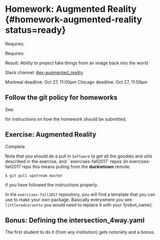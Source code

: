 # Homework: Augmented Reality {#homework-augmented-reality status=ready}

<div class='requirements' markdown='1'>

Requires: [](#introduction_to_ros)

Requires: [](#camera-calib)

Result: Ability to project fake things from an image back into the world


</div>

Slack channel: [#ex-augmented_reality](https://duckietown.slack.com/messages/C7MGCRSMS)

Montreal deadline: Oct 27, 11:00pm
Chicago deadline: Oct 27, 11:59pm

## Follow the git policy for homeworks

See: [](#git-policy-homeworks)

for instructions on how the homework should be submitted.


## Exercise: Augmented Reality

Complete [](#exercise-augmented-reality)

Note that you should do a pull in `Software` to get all the goodies and utils described in the exercise,  and ``exercises-fall2017` repos (in exercises-fall2017 repo this means pulling from the **duckietown** remote:

    $ git pull upstream master

if you have followed the instructions properly.

In the `exercises-fall2017` repository, you will find a template that you can use to make your own package. Basically everywhere you see `littleredcorvette` you would need to replace it with your ![robot_name].


## Bonus: Defining the intersection_4way.yaml

The first student to do it (from any institution) gets notoriety and a bonus.
